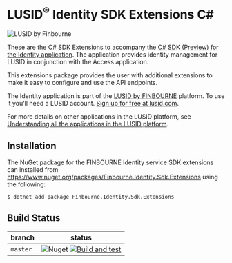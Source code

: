 # LUSID<sup>®</sup> Identity SDK Extensions C#
![LUSID by Finbourne](https://content.finbourne.com/LUSID_repo.png)

These are the C# SDK Extensions to accompany the [C# SDK (Preview) for the Identity application](https://github.com/finbourne/identity-sdk-csharp-preview). The application provides identity management for LUSID in conjunction with the Access application.

This extensions package provides the user with additional extensions to make it easy to configure and use the API endpoints. 

The Identity application is part of the [LUSID by FINBOURNE](https://www.finbourne.com/lusid-technology) platform. To use it you'll need a LUSID account. [Sign up for free at lusid.com](https://www.lusid.com/app/signup).

For more details on other applications in the LUSID platform, see [Understanding all the applications in the LUSID platform](https://support.lusid.com/knowledgebase/article/KA-01787/en-us).

## Installation

The NuGet package for the FINBOURNE Identity service SDK extensions can installed from https://www.nuget.org/packages/Finbourne.Identity.Sdk.Extensions using the following:

```
$ dotnet add package Finbourne.Identity.Sdk.Extensions
```

## Build Status 

| branch | status |
| --- | --- |
| `master` | ![Nuget](https://img.shields.io/nuget/v/Finbourne.Identity.Sdk.Extensions?color=blue) [![Build and test](https://github.com/finbourne/identity-sdk-extensions-csharp/actions/workflows/build-and-test.yaml/badge.svg)](https://github.com/finbourne/identity-sdk-extensions-csharp/actions/workflows/build-and-test.yaml) |

